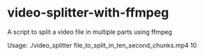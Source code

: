 # video-splitter-with-ffmpeg
A script to split a video file in multiple parts using ffmpeg



Usage: 
./video_splitter file_to_split_in_ten_second_chunks.mp4 10
